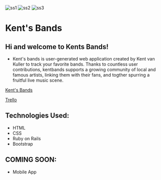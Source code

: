 ![ss1](https://i.imgur.com/VpBiXED.png)
![ss2](https://imgur.com/cB4yzYo.png)
![ss3](https://imgur.com/JEd2HFu.png)

# Kent's Bands
## Hi and welcome to Kents Bands!
* Kent's bands is user-generated web application created by Kent van Kuller to track your favorite bands. Thanks to countless user contributions, kentbands supports a growing community of local and famous artists, linking them with their fans, and togther spurring a fruitful live music scene.

[Kent's Bands](https://kentsbands.herokuapp.com/)

[Trello](https://trello.com/b/nMeJRgqJ/crud-app)

## Technologies Used:
* HTML 
* CSS
* Ruby on Rails
* Bootstrap


## COMING SOON: 
* Mobile App

